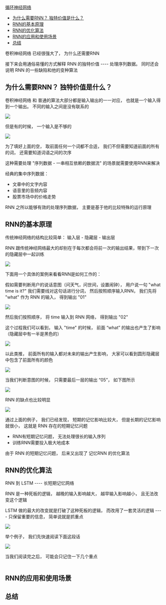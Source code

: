 [循环神经网络](https://easyai.tech/ai-definition/rnn/)

- [为什么需要RNN？ 独特价值是什么？](#为什么需要rnn-独特价值是什么)
- [RNN的基本原理](#rnn的基本原理)
- [RNN的优化算法](#rnn的优化算法)
- [RNN的应用和使用场景](#rnn的应用和使用场景)
- [总结](#总结)


卷积神经网络 已经很强大了， 为什么还需要RNN

接下来会用通俗易懂的方式解释 RNN 的独特价值 ---- 处理序列数据。 同时还会说明 RNN 的一些缺陷和他的变种算法

## 为什么需要RNN？ 独特价值是什么？
卷积神经网络 和 普通的算法大部分都是输入输出的一一对应， 也就是一个输入得到一个输出。 不同的输入之间是没有联系的

![](image/循环神经网络/2019-07-04-input-output.png)

但是有的时候， 一个输入是不够的

![](image/循环神经网络/2019-07-04-tiankong.png)

为了填好上面的空， 取前面任何一个词都不合适， 我们不但需要知道前面的所有的词， 还需要知道词语之间的次序

这种需要处理 "序列数据 - 一串相互依赖的数据流" 的场景就需要使用RNN来解决

经典的集中序列数据：
+ 文章中的文字内容
+ 语音里的音频内容
+ 股票市场中的价格走势

RNN 之所以能够有效的处理序列数据， 主要是基于他的比较特殊的运行原理

## RNN的基本原理

传统神经网络的结构比较简单： 输入层 - 隐藏层 - 输出层

RNN 跟传统神经网络最大的却别在于每次都会将前一次的输出结果，带到下一次的隐藏层中一起训练

![](image/循环神经网络/2019-07-02-rnn-1.gif)

下面用一个具体的案例来看看RNN是如何工作的：

假如需要判断用户的说话意图（问天气，问世间，设置闹钟）， 用户说一句 "what time is it?" 我们需要线对这句话进行分词， 然后按照顺序输入RNN， 我们先将 "what" 作为 RNN 的输入， 得到输出 "01"

![](image/循环神经网络/2019-07-02-input-what.gif)

然后我们按照顺序， 将 time 输入到 RNN 网络， 得到输出 "02"

这个过程我们可以看到， 输入 "time" 的时候， 前面 “what” 的输出也产生了影响 （隐藏层中有一半是黑色的）

![](image/循环神经网络/2019-07-02-input-time.gif)

以此类推， 前面所有的输入都对未来的输出产生影响， 大家可以看到圆形隐藏层中包含了前面所有的颜色

![](image/循环神经网络/2019-07-02-input-5.gif)

当我们判断意图的时候， 只需要最后一层的输出 “05”， 如下图所示

![](image/循环神经网络/2019-07-02-output.gif)

RNN 的缺点也比较明显

![](image/循环神经网络/2019-07-02-010144.jpg)

通过上面的例子， 我们已经发现， 短期的记忆影响比较大， 但是长期的记忆影响就很小， 这就是 RNN 存在的短期记忆问题
+ RNN有短期记忆问题， 无法处理很长的输入序列
+ 训练RNN需要投入极大地成本

由于 RNN 的短期记忆问题， 后来又出现了 记忆RNN 的优化算法

## RNN的优化算法

RNN 到 LSTM ---- 长短期记忆网络

RNN 是一种死板的逻辑， 越晚的输入影响越大， 越早输入影响越小， 且无法改变这个逻辑

LSTM 做的最大的改变就是打破了这种死板的逻辑， 而改用了一套灵活的逻辑 ---- 只保留重要的信息， 简单说就是抓重点

![](image/循环神经网络/2019-07-04-rnn-lstm.png)

举个例子， 我们先快速阅读下面这段话

![](image/循环神经网络/2019-07-03-pinglun.png)

当我们阅读完之后， 可能会只记住一下几个重点

![]()

## RNN的应用和使用场景

## 总结